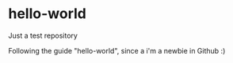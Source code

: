 # hello-world
Just a test repository

Following the guide "hello-world", since a i'm a newbie in Github :)
